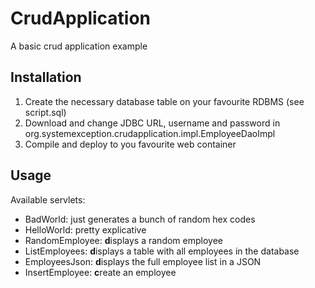 # CrudApplication 
A basic crud application example

## Installation
1. Create the necessary database table on your favourite RDBMS (see script.sql)
2. Download and change JDBC URL, username and password in org.systemexception.crudapplication.impl.EmployeeDaoImpl
3. Compile and deploy to you favourite web container

## Usage
Available servlets:
* BadWorld: just generates a bunch of random hex codes
* HelloWorld: pretty explicative
* RandomEmployee: **d**isplays a random employee
* ListEmployees: **d**isplays a table with all employees in the database
* EmployeesJson: **d**isplays the full employee list in a JSON
* InsertEmployee: **c**reate an employee
